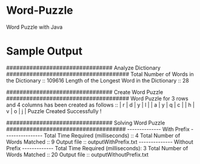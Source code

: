 # Word-Puzzle
Word Puzzle with Java




# Sample Output
################################ Analyze Dictionary #####################################
Total Number of Words in the Dictionary :: 109616
Length of the Longest Word in the Dictionary :: 28

################################ Create Word Puzzle #####################################
Word Puzzle for 3 rows and 4 columns has been created as follows :: 
| r | d | y | l |
| a | y | q | c | 
| h | v | o | j | 
Puzzle Created Successfully !

################################ Solving Word Puzzle ####################################
-------------- With Prefix ----------------
Total Time Required (milliseconds) :: 4
Total Number of Words Matched :: 9
Output file :: outputWithPrefix.txt
-------------- Without Prefix -------------
Total Time Required (milliseconds): 3
Total Number of Words Matched :: 20
Output file :: outputWithoutPrefix.txt
